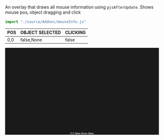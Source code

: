An overlay that draws all mouse information using `pjsAfterUpdate`. Shows mouse pos, object dragging and click
```js
import "./source/Addons/mouseInfo.js"
```

| POS | OBJECT SELECTED | CLICKING |
|-----|-----------------|----------|
| 0,0 | false,None | false|

![Image](./img/mouseinfo.png)
